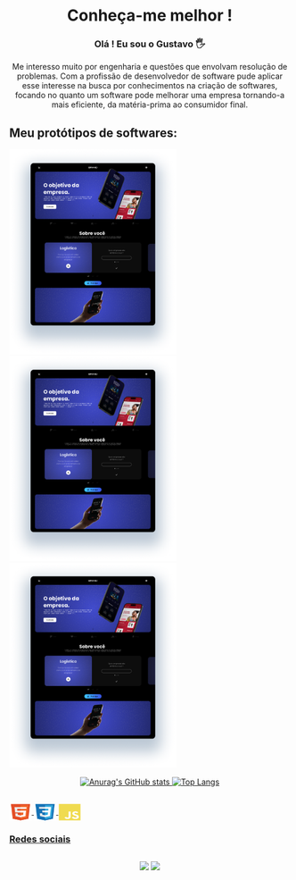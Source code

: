 <h1 align= "center">Conheça-me melhor !</h1>
<h3 align= "center">Olá ! Eu sou o Gustavo 🖐️</h3>
 <p  align= "center">   Me interesso muito por engenharia e questões que envolvam resolução de problemas. Com a profissão de desenvolvedor de software pude aplicar esse interesse na busca por conhecimentos na criação de softwares, focando no quanto um software pode melhorar uma empresa tornando-a mais eficiente, da matéria-prima ao consumidor final.</p>
 






<h2>Meu protótipos de softwares:</h2> 
<a href="">
  <img width="300px" src="https://github.com/Gustavoo-Campos/Gustavoo-Campos/blob/main/img/Portf%C3%B3lio.png">
</a>

<a href="">
  <img width="300px" src="https://github.com/Gustavoo-Campos/Gustavoo-Campos/blob/main/img/Portf%C3%B3lio.png">
</a>

<a href="">
  <img width="300px" src="https://github.com/Gustavoo-Campos/Gustavoo-Campos/blob/main/img/Portf%C3%B3lio.png">
</a>








<div align= "center">
  <a href="https://github.com/gustavoo-campos">
    
  ![Anurag's GitHub stats](https://github-readme-stats.vercel.app/api?username=gustavoo-campos&show_icons=true&theme=transparent)
  ![Top Langs](https://github-readme-stats.vercel.app/api/top-langs/?username=gustavoo-campos&&layout=compact&theme=transparent)
</div>




<div style="display: inline_block"><br>
   <img align="center" alt="Rafa-HTML" height="30" width="40" src="https://raw.githubusercontent.com/devicons/devicon/master/icons/html5/html5-original.svg">
  <img align="center" alt="Rafa-CSS" height="30" width="40" src="https://raw.githubusercontent.com/devicons/devicon/master/icons/css3/css3-original.svg">
  <img align="center" alt="Rafa-Js" height="30" width="40" src="https://raw.githubusercontent.com/devicons/devicon/master/icons/javascript/javascript-plain.svg">
</div>
  




### Redes sociais
##
<div align= "center">
  <a href="https://instagram.com/gustavoprog" target="_blank"><img src="https://img.shields.io/badge/-Instagram-%23E4405F?style=for-the-badge&logo=instagram&logoColor=white" target="_blank"></a>
    <a href = "mailto:gustavoprogp@gmail.com"><img src="https://img.shields.io/badge/-Gmail-%23333?style=for-the-badge&logo=gmail&logoColor=white" target="_blank"></a>
</div>
